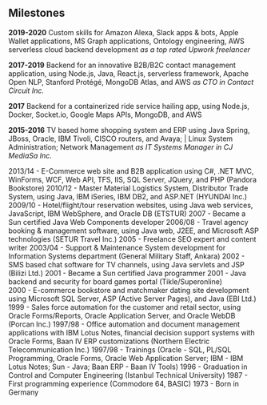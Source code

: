 ## Milestones

**2019-2020** Custom skills for Amazon Alexa, Slack apps & bots, Apple Wallet applications, MS Graph applications, Ontology engineering, AWS serverless cloud backend development *as a top rated Upwork freelancer*

**2017-2019** Backend for an innovative B2B/B2C contact management application, using Node.js, Java, React.js, serverless framework, Apache Open NLP, Stanford Protégé, MongoDB Atlas, and AWS *as CTO in Contact Circuit Inc.*

**2017** Backend for a containerized ride service hailing app, using Node.js, Docker, Socket.io, Google Maps APIs, MongoDB, and AWS 

**2015-2016** TV based home shopping system and ERP using Java Spring, JBoss, Oracle, IBM Tivoli, CISCO routers, and Avaya; | Linux System Administration; Network Management *as IT Systems  Manager in CJ MediaSa Inc.*

2013/14 - E-Commerce web site and B2B application using C#, .NET MVC, WinForms, WCF, Web API, TFS, IIS, SQL Server, JQuery, and PHP (Pandora Bookstore)
2010/12 - Master Material Logistics System, Distributor Trade System, using Java, IBM iSeries, IBM DB2, and ASP.NET (HYUNDAI Inc.) 
2009/10 - Hotel/flight/tour reservation websites, using Java web services, JavaScript, IBM WebSphere, and Oracle DB (ETSTUR)
2007 - Became a Sun certified Java Web Components developer 
2006/08 - Travel agency booking & management software, using Java web, J2EE, and Microsoft ASP technologies (SETUR Travel Inc.)
2005 - Freelance SEO expert and content writer
2003/04 - Support & Maintenance System development for Information Systems department (General Military Staff, Ankara)
2002 - SMS based chat software for TV channels, using Java servlets and JSP (Bilizi Ltd.)
2001 - Became a Sun certified Java programmer
2001 - Java backend and security for board games portal (Tikle/Superonline)  
2000 - E-commerce bookstore and matchmaker dating site development using Microsoft SQL Server, ASP (Active Server Pages), and Java (EBI Ltd.)  
1999 - Sales force automation for the customer and retail sector, using Oracle Forms/Reports, Oracle Application Server, and Oracle WebDB (Porcan Inc.)
1997/98 - Office automation and document management applications with IBM Lotus Notes, financial decision support systems with Oracle Forms, Baan IV ERP customizations (Northern Electric Telecommunication Inc.)
1997/98 - Trainings (Oracle - SQL, PL/SQL Programming, Oracle Forms, Oracle Web Application Server; IBM - IBM Lotus Notes; Sun - Java; Baan ERP - Baan IV Tools)
1996 - Graduation in Control and Computer Engineering (Istanbul Technical University) 
1987 - First programming experience (Commodore 64, BASIC)
1973 - Born in Germany

